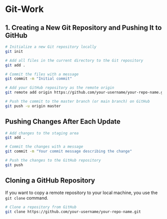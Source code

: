 # Git-Work

## 1. Creating a New Git Repository and Pushing It to GitHub

```sh
# Initialize a new Git repository locally
git init

# Add all files in the current directory to the Git repository
git add .

# Commit the files with a message
git commit -m "Initial commit"

# Add your GitHub repository as the remote origin
git remote add origin https://github.com/your-username/your-repo-name.git

# Push the commit to the master branch (or main branch) on GitHub
git push -u origin master

```

## Pushing Changes After Each Update

```sh
# Add changes to the staging area
git add .

# Commit the changes with a message
git commit -m "Your commit message describing the change"

# Push the changes to the GitHub repository
git push

```

## Cloning a GitHub Repository

If you want to copy a remote repository to your local machine, you use the `git clone` command.

```sh
# Clone a repository from GitHub
git clone https://github.com/your-username/your-repo-name.git
```
